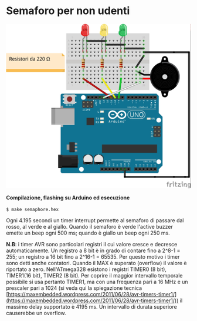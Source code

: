 # Semaforo per non udenti

![GitHub Logo](semaphore.jpg)

**Compilazione, flashing su Arduino ed esecuzione**

`$ make semaphore.hex`

Ogni 4.195 secondi un timer interrupt permette al semaforo di passare dal rosso, al verde e al giallo. Quando il semaforo è verde l'active buzzer emette un beep ogni 500 ms; quando è giallo un beep ogni 250 ms.

**N.B**: i timer AVR sono particolari registri il cui valore cresce e decresce automaticamente. Un registro a 8 bit è in grado di contare fino a 2^8-1 = 255; un registro a 16 bit fino a 2^16-1 = 65535. Per questo motivo i timer sono detti anche contatori. Quando il MAX è superato (overflow) il valore è riportato a zero. Nell'ATmega328 esistono i registri TIMER0 (8 bit), TIMER1(16 bit), TIMER2 (8 bit). Per coprire il maggior intervallo temporale possibile si usa pertanto TIMER1, ma con una frequenza pari a 16 MHz e un prescaler pari a 1024 (si veda qui la spiegazione tecnica [https://maxembedded.wordpress.com/2011/06/28/avr-timers-timer1/](https://maxembedded.wordpress.com/2011/06/28/avr-timers-timer1/)) il massimo delay supportato è 4195 ms. Un intervallo di durata superiore causerebbe un overflow. 
